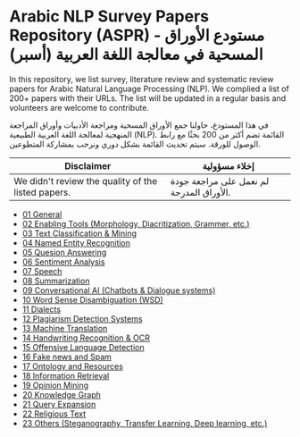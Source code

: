 # Arabic NLP Survey Papers Repository (ASPR) - مستودع الأوراق المسحية في معالجة اللغة العربية (أسبر)

In this repository, we list survey, literature review and systematic review papers for Arabic Natural Language Processing (NLP). We complied a list of 200+ papers with their URLs. The list will be updated in a regular basis and volunteers are welcome to contribute. 

في هذا المستودع، حاولنا جمع الأوراق المسحية ومراجعة الأدبيات وأوراق المراجعة المنهجية لمعالجة اللغة العربية الطبيعية (NLP). القائمة تضم أكثر من 200 بحثًا مع رابط الوصول للورقة. سيتم تحديث القائمة بشكل دوري  ونرحب بمشاركة المتطوعين.


|Disclaimer| إخلاء مسؤولية |
|----------|----------------|
| We didn't review the quality of the listed papers.  | لم نعمل على مراجعة جودة الأوراق المدرجة. |

- [01 General](01-General.md)
- [02 Enabling Tools (Morphology, Diacritization, Grammer, etc.)](02-Enabling-Tools-(Morphology,-Diacritization,-Grammer,-etc.).md)
- [03 Text Classification & Mining](03-Text-Classification-&-Mining.md)
- [04 Named Entity Recognition](04-Named-Entity-Recognition.md)
- [05 Quesion Answering](05-Quesion-Answering.md)
- [06 Sentiment Analysis](06-Sentiment-Analysis.md)
- [07 Speech](07-Speech.md)
- [08 Summarization](08-Summarization.md)
- [09 Conversational AI (Chatbots & Dialogue systems)](09-Conversational-AI-(Chatbots-&-Dialogue-systems).md)
- [10 Word Sense Disambiguation (WSD)](10-Word-Sense-Disambiguation-(WSD).md)
- [11 Dialects](11-Dialects.md)
- [12 Plagiarism Detection Systems](12-Plagiarism-Detection-Systems.md)
- [13 Machine Translation](13-Machine-Translation.md)
- [14 Handwriting Recognition & OCR](14-Handwriting-Recognition-&-OCR.md)
- [15 Offensive Language Detection](15-Offensive-Language-Detection.md)
- [16 Fake news and Spam](16-Fake-news-and-Spam.md)
- [17 Ontology and Resources](17-Ontology-and-Resources.md)
- [18 Information Retrieval](18-Information-Retrieval.md)
- [19 Opinion Mining](19-Opinion-Mining.md)
- [20 Knowledge Graph](20-Knowledge-Graph.md)
- [21 Query Expansion](21-Query-Expansion.md)
- [22 Religious Text](22-Religious-Text.md)
- [23 Others (Steganography, Transfer Learning, Deep learning, etc.)](23-Others-(Steganography,-Transfer-Learning,-Deep-learning,-etc.).md)